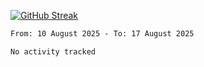 [![GitHub Streak](https://streak-stats.demolab.com?user=renren-017&theme=sea&hide_border=true&background=DD272700)](https://git.io/streak-stats)

<!--START_SECTION:waka-->

```txt
From: 10 August 2025 - To: 17 August 2025

No activity tracked
```

<!--END_SECTION:waka-->
